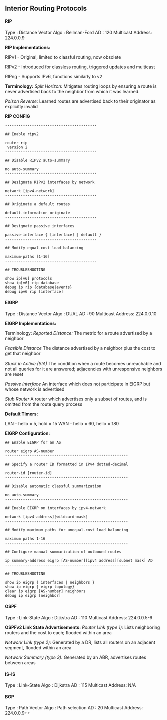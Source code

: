 ## Interior Routing Protocols

#### RIP

Type			 : Distance Vector
Algo			 : Bellman-Ford
AD   			 : 120
Multicast Address: 224.0.0.9

**RIP Implementations:**

RIPv1 - Original, limited to classful routing, now obsolete

RIPv2 - Introduced for classless routing, triggered updates and multicast

RIPng - Supports IPv6, functions similarly to v2 

**Terminology:**
*Split Horizon:* Mitigates routing loops by ensuring a route is never advertised back to the neighbor from which it was learned.

*Poison Reverse:* Learned routes are advertised back to their originator as explicitly invalid

**RIP CONFIG**
```
-----------------------------------------

## Enable ripv2

router rip
 version 2
-----------------------------------------

## Disable RIPv2 auto-summary

no auto-summary
-----------------------------------------

## Designate RIPv2 interfaces by network

network [ipv4-network]
-----------------------------------------

## Originate a default routes

default-information originate
-----------------------------------------

## Designate passive interfaces

passive-interface { [interface] | default }
-----------------------------------------

## Modify equal-cost load balancing

maximum-paths [1-16]
-----------------------------------------

## TROUBLESHOOTING

show ip[v6] protocols
show ip[v6] rip database
debug ip rip {database|events}
debug ipv6 rip [interface]
```

#### EIGRP

Type			 : Distance Vector
Algo			 : DUAL
AD  			 : 90
Multicast Address: 224.0.0.10

**EIGRP Implementations:**

Terminology:
*Reported Distance:* The metric for a route advertised by a neighbor

*Feasible Distance* The distance advertised by a neighbor plus the cost to get that neighbor

*Stuck in Active (SIA)* The condition when a route becomes unreachable and not all queries for it are answered; adjacencies with unresponsive neighbors are reset

*Passive Interface* An interface which does not participate in EIGRP but whose network is advertised

*Stub Router* A router which advertises only a subset of routes, and is omitted from the route query process

**Default Timers:**

LAN - hello = 5, hold = 15
WAN - hello = 60, hello = 180

**EIGRP Configuration:**
```
## Enable EIGRP for an AS 

router eigrp AS-number
-------------------------------------------------------

## Specify a router ID formatted in IPv4 dotted-decimal

router-id [router-id]
-------------------------------------------------------

## Disable automatic classful summarization 

no auto-summary
-------------------------------------------------------

## Enable EIGRP on interfaces by ipv4-network

network [ipv4-address][wildcard-mask]
-------------------------------------------------------

## Modify maximum paths for unequal-cost load balancing

maximum paths 1-16
-------------------------------------------------------

## Configure manual summarization of outbound routes

ip summary-address eigrp [AS-number][ipv4 address][subnet mask] AD
-------------------------------------------------------

## TROUBLESHOOTING

show ip eigrp { interfaces | neighbors }
show ip eigrp { eigrp topology}
clear ip eigrp [AS-number] neighbors
debug ip eigrp [neighbor] 
```


#### OSPF

Type			 : Link-State
Algo			 : Dijkstra
AD      		 : 110
Multicast Address: 224.0.0.5-6

**OSPFv2 Link State Advertisements:**
*Router Link (type 1):* Lists neighboring routers and the cost to each; flooded within an area

*Network Link (type 2):* Generated by a DR, lists all routers on an adjacent segment, flooded within an area

*Network Summary (type 3):* Generated by an ABR, advertises routes between areas





#### IS-IS

Type			 : Link-State
Algo			 : Dijkstra
AD      		 : 115
Multicast Address: N/A 

#### BGP

Type			 : Path Vector
Algo			 : Path selection
AD      		 : 20
Multicast Address: 224.0.0.9++